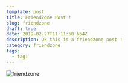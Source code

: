 ```yaml
---
template: post
title: FriendZone Post !
slug: friendzone
draft: true
date: 2019-02-27T11:11:50.654Z
description: Ok this is a friendzone post !
category: friendzone
tags:
  - tag1
---
```

![friendzone](/media/20161105-mes-friendzones.jpg "Yo yo !")
